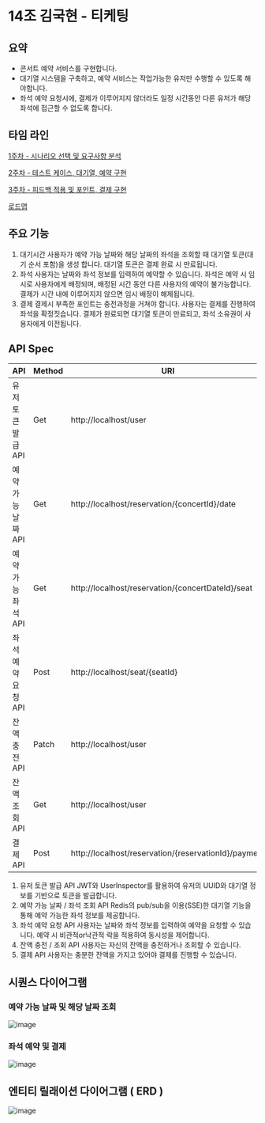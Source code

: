 # 14조 김국현 - 티케팅

## 요약
- 콘서트 예약 서비스를 구현합니다.
- 대기열 시스템을 구축하고, 예약 서비스는 작업가능한 유저만 수행할 수 있도록 해야합니다.
- 좌석 예약 요청시에, 결제가 이루어지지 않더라도 일정 시간동안 다른 유저가 해당 좌석에 접근할 수 없도록 합니다.

## 타임 라인
[1주차 - 시나리오 선택 및 요구사항 분석](https://github.com/goodmirow-1/ticketing/milestone/1)

[2주차 - 테스트 케이스, 대기열, 예약 구현](https://github.com/users/goodmirow-1/ticketing/milestone/2)

[3주차 - 피드백 적용 및 포인트, 결제 구현](https://github.com/users/goodmirow-1/ticketing/milestone/3)

[로드맵](https://github.com/users/goodmirow-1/projects/2/views/1)

## 주요 기능
1. 대기시간
사용자가 예약 가능 날짜와 해당 날짜의 좌석을 조회할 때 대기열 토큰(대기 순서 포함)을 생성 합니다.
대기열 토큰은 결제 완료 시 만료됩니다.
2. 좌석
사용자는 날짜와 좌석 정보를 입력하여 예약할 수 있습니다.
좌석은 예약 시 임시로 사용자에게 배정되며, 배정된 시간 동안 다른 사용자의 예약이 불가능합니다.
결제가 시간 내에 이루어지지 않으면 임시 배정이 해제됩니다.
3. 결제
결제시 부족한 포인트는 충전과정을 거쳐야 합니다.
사용자는 결제를 진행하여 좌석을 확정짓습니다.
결제가 완료되면 대기열 토큰이 만료되고, 좌석 소유권이 사용자에게 이전됩니다.
## API Spec

| API | Method | URI | Request | Response
|----------|----------|----------|----------|----------|
| 유저 토큰 발급 API | Get | http://localhost/user |  | 'token' |
| 예약 가능 날짜 API | Get | http://localhost/reservation/{concertId}/date |  | [{id,date,availableSeats,concert}] |
| 예약 가능 좌석 API | Get | http://localhost/reservation/{concertDateId}/seat |  | [{id,seatNumber,concertDate,status,reservations}] |
| 좌석 예약 요청 API | Post | http://localhost/seat/{seatId} |  | {id,seatNumber,concertDate,status,reservations} |
| 잔액 충전 API | Patch | http://localhost/user | 0 | 0 |
| 잔액 조회 API | Get | http://localhost/user |  | 0 |
| 결제 API | Post | http://localhost/reservation/{reservationId}/payment |  | {id,amount,reason,user,reservation,paymentDate} |


1. 유저 토큰 발급 API
JWT와 UserInspector를 활용하여 유저의 UUID와 대기열 정보를 기반으로 토큰을 발급합니다.
2. 예약 가능 날짜 / 좌석 조회 API
Redis의 pub/sub을 이용(SSE)한 대기열 기능을 통해 예약 가능한 좌석 정보를 제공합니다.
3. 좌석 예약 요청 API
사용자는 날짜와 좌석 정보를 입력하여 예약을 요청할 수 있습니다.
예약 시 비관적or낙관적 락을 적용하여 동시성을 제어합니다.
4. 잔액 충전 / 조회 API
사용자는 자신의 잔액을 충전하거나 조회할 수 있습니다.
5. 결제 API
사용자는 충분한 잔액을 가지고 있어야 결제를 진행할 수 있습니다.

## 시퀀스 다이어그램
### 예약 가능 날짜 및 해당 날짜 조회
   
![image](https://github.com/goodmirow-1/ticketing/assets/57578975/fbe0210a-5c0d-4a87-bea6-7410d0807b84)

### 좌석 예약 및 결제
   
![image](https://github.com/goodmirow-1/ticketing/assets/57578975/30c5317b-811b-4135-8595-2466ab30101a)


## 엔티티 릴래이션 다이어그램 ( ERD )

![image](https://github.com/goodmirow-1/ticketing/assets/57578975/25bb72cd-d33a-437e-92ab-88e6fb71f9fa)
